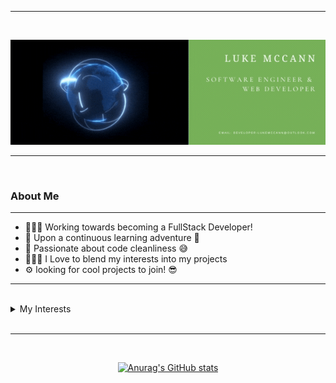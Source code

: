 <hr />
<br />
<div style="text-align:center">

![hippo](./assets/images/LukeMcCann.gif)
</div>
<hr>

<br />

### About Me
<hr>

- 👨🏻‍💻 Working towards becoming a FullStack Developer!
- 🌱 Upon a continuous learning adventure 🛫
- 🧼 Passionate about code cleanliness 😅
- 👨🏻‍🔬 I Love to blend my interests into my projects
- ⚙ looking for cool projects to join! 😎

<hr>
<br />

<details>
    <summary>My Interests</summary>

- 🎸 I love playing my guitars (6, 7, & 8 Strings)
- 🌑 I have a keen interest in Physics & Quantum Mechanics
- 🏋🏻‍♂️ I enjoy Weight Lifting & Running, among other activities 💪🏻
- 📚 I am an avid reader, mostly Non-Fiction & Fantasy Novels
- 🎮 I am both a PC & Console Gamer
- 🎲 I also enjoy card and board games
- 📺 I occassionally watch anime to relax

</details>

</div>
<br />
<hr>
<br />
<div style="text-align:center">

[![Anurag's GitHub stats](https://github-readme-stats.vercel.app/api?username=LukeMcCann)](https://github.com/anuraghazra/github-readme-stats)

</div>